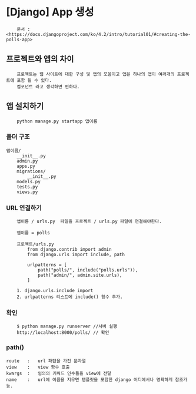 # [Django] App 생성

```
    문서 : <https://docs.djangoproject.com/ko/4.2/intro/tutorial01/#creating-the-polls-app>
```

## 프로젝트와 앱의 차이
```
    프로젝트는 웹 사이트에 대한 구성 및 앱의 모음이고 앱은 하나의 앱이 여러개의 프로젝트에 포함 될 수 있다.
    컴포넌트 라고 생각하면 편하다.
```

## 앱 설치하기
```
    python manage.py startapp 앱이름
```
### 폴더 구조
```
앱이름/
    __init__.py
    admin.py
    apps.py
    migrations/
        __init__.py
    models.py
    tests.py
    views.py
```

### URL 연결하기
```
    앱이름 / urls.py  파일을 프로젝트 / urls.py 파일에 연결해야한다.
    
    앱이름 = polls 
    
    프로젝트/urls.py
        from django.contrib import admin
        from django.urls import include, path

        urlpatterns = [
            path("polls/", include("polls.urls")),
            path("admin/", admin.site.urls),
        ]    
    
    1. django.urls.include import 
    2. urlpatterns 리스트에 include() 함수 추가.

```

### 확인
```
    $ python manage.py runserver //서버 실행
    http://localhost:8000/polls/ // 확인
```

### path()
    route   :   url 패턴을 가진 문자열
    view    :   view 함수 호출
    kwargs  :   임의의 키워드 인수들을 view에 전달
    name    :   url에 이름을 지우면 템플릿을 포함한 django 어디에서나 명확하게 참조가능.
###